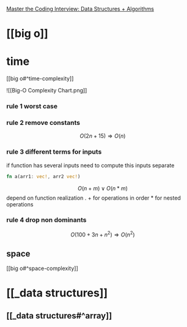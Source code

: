 [Master the Coding Interview: Data Structures + Algorithms](https://www.udemy.com/course/master-the-coding-interview-data-structures-algorithms/)

# [[big o]]
# time
[[big o#^time-complexity]]


![[Big-O Complexity Chart.png]]




### rule 1 worst case 


### rule 2 remove constants 
$$ O (2n + 15) \Rightarrow O (n)$$

### rule 3 different terms for inputs 
if function has several inputs need to compute this inputs separate 
```rust
fn a(arr1: vec!, arr2 vec!)
```


$$ O (n+m) \lor O (n*m)$$ depend on function realization . + for operations in order * for nested operations


### rule 4 drop non dominants
$$O (100 + 3n + n^2) \Rightarrow O (n^2)$$

## space 
[[big o#^space-complexity]]


# [[_data structures]]

## [[_data structures#^array]]











